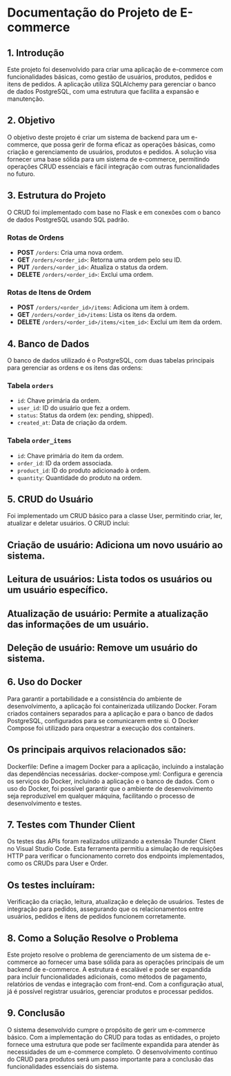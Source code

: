 # Documentação do Projeto de E-commerce

## 1. Introdução
Este projeto foi desenvolvido para criar uma aplicação de e-commerce com funcionalidades básicas, como gestão de usuários, produtos, pedidos e itens de pedidos. A aplicação utiliza SQLAlchemy para gerenciar o banco de dados PostgreSQL, com uma estrutura que facilita a expansão e manutenção.

## 2. Objetivo
O objetivo deste projeto é criar um sistema de backend para um e-commerce, que possa gerir de forma eficaz as operações básicas, como criação e gerenciamento de usuários, produtos e pedidos. A solução visa fornecer uma base sólida para um sistema de e-commerce, permitindo operações CRUD essenciais e fácil integração com outras funcionalidades no futuro.

## 3. Estrutura do Projeto

O CRUD foi implementado com base no Flask e em conexões com o banco de dados PostgreSQL usando SQL padrão.

### Rotas de Ordens

- **POST** `/orders`: Cria uma nova ordem.
- **GET** `/orders/<order_id>`: Retorna uma ordem pelo seu ID.
- **PUT** `/orders/<order_id>`: Atualiza o status da ordem.
- **DELETE** `/orders/<order_id>`: Exclui uma ordem.

### Rotas de Itens de Ordem

- **POST** `/orders/<order_id>/items`: Adiciona um item à ordem.
- **GET** `/orders/<order_id>/items`: Lista os itens da ordem.
- **DELETE** `/orders/<order_id>/items/<item_id>`: Exclui um item da ordem.

## 4. Banco de Dados

O banco de dados utilizado é o PostgreSQL, com duas tabelas principais para gerenciar as ordens e os itens das ordens:

### Tabela `orders`
- `id`: Chave primária da ordem.
- `user_id`: ID do usuário que fez a ordem.
- `status`: Status da ordem (ex: pending, shipped).
- `created_at`: Data de criação da ordem.

### Tabela `order_items`
- `id`: Chave primária do item da ordem.
- `order_id`: ID da ordem associada.
- `product_id`: ID do produto adicionado à ordem.
- `quantity`: Quantidade do produto na ordem.

## 5. CRUD do Usuário
Foi implementado um CRUD básico para a classe User, permitindo criar, ler, atualizar e deletar usuários. O CRUD inclui:

## Criação de usuário: Adiciona um novo usuário ao sistema.
## Leitura de usuários: Lista todos os usuários ou um usuário específico.
## Atualização de usuário: Permite a atualização das informações de um usuário.
## Deleção de usuário: Remove um usuário do sistema.

## 6. Uso do Docker

Para garantir a portabilidade e a consistência do ambiente de desenvolvimento, a aplicação foi containerizada utilizando Docker. Foram criados containers separados para a aplicação e para o banco de dados PostgreSQL, configurados para se comunicarem entre si. O Docker Compose foi utilizado para orquestrar a execução dos containers.

## Os principais arquivos relacionados são:

Dockerfile: Define a imagem Docker para a aplicação, incluindo a instalação das dependências necessárias.
docker-compose.yml: Configura e gerencia os serviços do Docker, incluindo a aplicação e o banco de dados.
Com o uso do Docker, foi possível garantir que o ambiente de desenvolvimento seja reproduzível em qualquer máquina, facilitando o processo de desenvolvimento e testes.

## 7. Testes com Thunder Client
Os testes das APIs foram realizados utilizando a extensão Thunder Client no Visual Studio Code. Esta ferramenta permitiu a simulação de requisições HTTP para verificar o funcionamento correto dos endpoints implementados, como os CRUDs para User e Order.

## Os testes incluíram:

Verificação da criação, leitura, atualização e deleção de usuários.
Testes de integração para pedidos, assegurando que os relacionamentos entre usuários, pedidos e itens de pedidos funcionem corretamente.


## 8. Como a Solução Resolve o Problema

Este projeto resolve o problema de gerenciamento de um sistema de e-commerce ao fornecer uma base sólida para as operações principais de um backend de e-commerce. A estrutura é escalável e pode ser expandida para incluir funcionalidades adicionais, como métodos de pagamento, relatórios de vendas e integração com front-end. Com a configuração atual, já é possível registrar usuários, gerenciar produtos e processar pedidos.

## 9. Conclusão

O sistema desenvolvido cumpre o propósito de gerir um e-commerce básico. Com a implementação do CRUD para todas as entidades, o projeto fornece uma estrutura que pode ser facilmente expandida para atender às necessidades de um e-commerce completo. O desenvolvimento contínuo do CRUD para produtos será um passo importante para a conclusão das funcionalidades essenciais do sistema.
